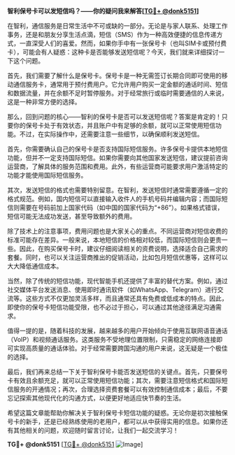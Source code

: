 **智利保号卡可以发短信吗？——你的疑问我来解答[[TG💪+ @donk5151](https://t.me/s/donk5151)]**

在智利，通信服务是日常生活中不可或缺的一部分。无论是与家人联系、处理工作事务，还是和朋友分享生活点滴，短信（SMS）作为一种高效便捷的信息传递方式，一直深受人们的喜爱。然而，如果你手中有一张保号卡（也叫SIM卡或预付费卡），可能会有人疑惑：这种卡是否能够发送短信呢？今天，我们就来详细探讨一下这个问题。

首先，我们需要了解什么是保号卡。保号卡是一种无需签订长期合同即可使用的移动通信服务卡，通常用于预付费用户。它允许用户购买一定金额的通话时间、短信和数据流量，并在余额不足时暂停服务。对于经常旅行或临时需要通信的人来说，这是一种非常方便的选择。

那么，回到问题的核心——智利的保号卡是否可以发送短信呢？答案是肯定的！只要你的保号卡处于有效状态，并且账户中有足够的余额，就可以正常使用短信功能。不过，在实际操作中，还需要注意一些细节，以确保顺利发送短信。

首先，你需要确认自己的保号卡是否支持国际短信服务。许多保号卡提供本地短信功能，但并不一定支持国际短信。如果你需要向其他国家发送短信，建议提前咨询运营商，了解具体的服务范围和费用。此外，有些运营商可能要求用户激活特定的功能才能使用国际短信服务。

其次，发送短信的格式也需要特别留意。在智利，发送短信时通常需要遵循一定的格式规范。例如，国内短信可以直接输入收件人的手机号码并编辑内容；而国际短信则需要在号码前加上国家代码（如中国的国家代码为“+86”）。如果格式错误，短信可能无法成功发送，甚至导致额外的费用。

除了技术上的注意事项，费用问题也是大家关心的重点。不同运营商对短信收费的标准可能存在差异。一般来说，本地短信的价格相对较低，而国际短信则会更贵一些。因此，在购买保号卡时，建议仔细阅读相关的资费说明，选择适合自己需求的套餐。同时，也可以关注运营商推出的促销活动，比如包月短信优惠等，这样可以大大降低通信成本。

当然，除了传统的短信功能，现代智能手机还提供了丰富的替代方案。例如，通过社交媒体平台发送消息、使用即时通讯软件（如WhatsApp、Telegram）进行交流等。这些方式不仅更加灵活多样，而且通常还具有免费或低成本的特点。因此，即使你的保号卡短信功能受限，也不必过于担心，可以通过其他途径满足沟通需求。

值得一提的是，随着科技的发展，越来越多的用户开始倾向于使用互联网语音通话（VoIP）和视频通话服务。这类服务不受地理位置限制，只需稳定的网络连接即可实现高质量的通话体验。对于经常需要跨国沟通的用户来说，这无疑是一个极佳的选择。

最后，我们再来总结一下关于智利保号卡能否发送短信的关键点。首先，只要保号卡有效且余额充足，就可以正常使用短信功能；其次，需要注意短信格式和国际短信服务的开通情况；再次，合理选择资费套餐可以有效控制通信成本；最后，不要忘记探索其他现代化的沟通方式，以便更好地适应快节奏的生活。

希望这篇文章能帮助你解决关于智利保号卡短信功能的疑惑。无论你是初次接触保号卡的新手，还是已经熟练使用的老用户，都可以从中获得实用的信息。如果你还有其他相关的问题，欢迎随时留言讨论，让我们一起交流学习！

**TG💪+ @donk5151** [[TG💪+ @donk5151](https://t.me/s/donk5151) ![Image](https://i.postimg.cc/rwNCRYN7/Snipaste-2025-04-30-17-27-05.png)]
